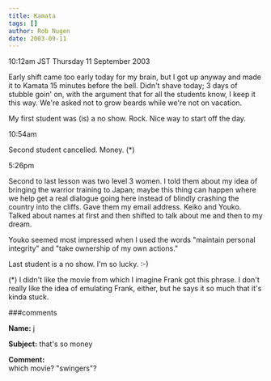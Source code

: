 ```yaml
---
title: Kamata
tags: []
author: Rob Nugen
date: 2003-09-11
---
```


<p class=date>10:12am JST Thursday 11 September 2003</p>

<p>Early shift came too early today for my brain, but I got up anyway
and made it to Kamata 15 minutes before the bell.  Didn't shave today;
3 days of stubble goin' on, with the argument that for all the
students know, I keep it this way.  We're asked not to grow beards
while we're not on vacation.</p>

<p>My first student was (is) a no show.  Rock.  Nice way to start off
the day.</p>

<p class=date>10:54am</p>

<p>Second student cancelled.  Money. (*)</p>

<p class=date>5:26pm</p>

<p>Second to last lesson was two level 3 women.  I told them about my
idea of bringing the warrior training to Japan; maybe this thing can
happen where we help get a real dialogue going here instead of blindly
crashing the country into the cliffs.  Gave them my email address.
Keiko and Youko.  Talked about names at first and then shifted to talk
about me and then to my dream.</p>

<p>Youko seemed most impressed when I used the words "maintain
personal integrity" and "take ownership of my own actions."</p>

<p>Last student is a no show.  I'm so lucky.  :-)</p>

<p>(*) I didn't like the movie from which I imagine Frank got this
phrase.  I don't really like the idea of emulating Frank, either, but
he says it so much that it's kinda stuck.</p>

###comments

<p><b>Name:</b> j

<p><b>Subject:</b> that's so money

<p><b>Comment:</b>
<br>which movie?  "swingers"?

